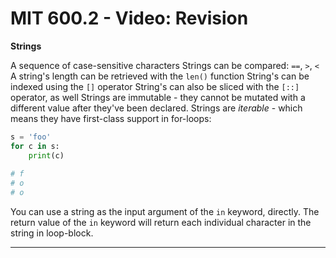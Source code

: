 # MIT 600.2 - Video: Revision

**Strings**

A sequence of case-sensitive characters
Strings can be compared: `==`, `>`, `<`
A string's length can be retrieved with the `len()` function
String's can be indexed using the `[]` operator
String's can also be sliced with the `[::]` operator, as well
Strings are immutable - they cannot be mutated with a different value after they've been declared.
Strings are *iterable* - which means they have first-class support in for-loops:

```python
s = 'foo'
for c in s:
	print(c)
	
# f
# o
# o

```

You can use a string as the input argument of the `in` keyword, directly. The return value of the `in` keyword will return each individual character in the string in loop-block.

___
